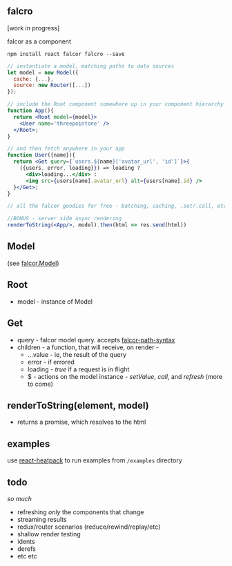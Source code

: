 falcro
---

[work in progress]

falcor as a component

`npm install react falcor falcro --save`


```jsx
// instantiate a model, matching paths to data sources
let model = new Model({
  cache: {...},
  source: new Router([...])
});

// include the Root component somewhere up in your component hierarchy
function App(){
  return <Root model={model}>
    <User name='threepointone' />
  </Root>;
}

// and then fetch anywhere in your app
function User({name}){
  return <Get query={`users.${name}['avatar_url', 'id']`}>{
    ({users, error, loading}}) => loading ?
      <div>loading...</div> :
      <img src={users[name].avatar_url} alt={users[name].id} />
  }</Get>;
}

// all the falcor goodies for free - batching, caching, .set/.call, etc

//BONUS - server side async rendering
renderToString(<App/>, model).then(html => res.send(html))
```

Model
---

(see [falcor.Model](https://netflix.github.io/falcor/doc/Model.html))

Root
---

- model - instance of Model

Get
---

- query - falcor model query. accepts [falcor-path-syntax](https://www.npmjs.com/package/falcor-path-syntax)
- children - a function, that will receive, on render -
  - ...value - ie, the result of the query
  - error - if errored
  - loading - _true_ if a request is in flight
  - $ - actions on the model instance - _setValue_, _call_, and _refresh_ (more to come)

renderToString(element, model)
---

 - returns a promise, which resolves to the html


examples
---

use [react-heatpack](https://github.com/insin/react-heatpack) to run examples from `/examples` directory


todo
---

*so much*
- refreshing *only* the components that change
- streaming results
- redux/router scenarios (reduce/rewind/replay/etc)
- shallow render testing
- idents
- derefs
- etc etc





